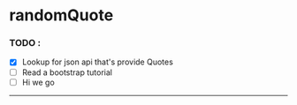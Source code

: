 # randomQuote
### TODO :

- [x] Lookup for json api that's provide Quotes
- [ ] Read a bootstrap tutorial
- [ ] Hi we go

___
